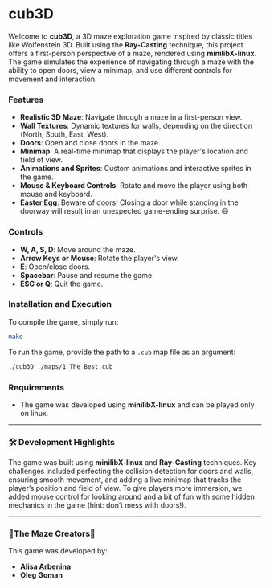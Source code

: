 
# cub3D

Welcome to **cub3D**, a 3D maze exploration game inspired by classic titles like Wolfenstein 3D. Built using the **Ray-Casting** technique, this project offers a first-person perspective of a maze, rendered using **minilibX-linux**. The game simulates the experience of navigating through a maze with the ability to open doors, view a minimap, and use different controls for movement and interaction.

### Features
- **Realistic 3D Maze**: Navigate through a maze in a first-person view.
- **Wall Textures**: Dynamic textures for walls, depending on the direction (North, South, East, West).
- **Doors**: Open and close doors in the maze.
- **Minimap**: A real-time minimap that displays the player's location and field of view.
- **Animations and Sprites**: Custom animations and interactive sprites in the game.
- **Mouse & Keyboard Controls**: Rotate and move the player using both mouse and keyboard.
- **Easter Egg**: Beware of doors! Closing a door while standing in the doorway will result in an unexpected game-ending surprise. 😄

### Controls
- **W, A, S, D**: Move around the maze.
- **Arrow Keys or Mouse**: Rotate the player's view.
- **E**: Open/close doors.
- **Spacebar**: Pause and resume the game.
- **ESC or Q**: Quit the game.

### Installation and Execution
To compile the game, simply run:
```bash
make
```

To run the game, provide the path to a `.cub` map file as an argument:
```bash
./cub3D ./maps/1_The_Best.cub
```

### Requirements
- The game was developed using **minilibX-linux** and can be played only on linux.

---

### 🛠️ **Development Highlights**
The game was built using **minilibX-linux** and **Ray-Casting** techniques. Key challenges included perfecting the collision detection for doors and walls, ensuring smooth movement, and adding a live minimap that tracks the player’s position and field of view. To give players more immersion, we added mouse control for looking around and a bit of fun with some hidden mechanics in the game (hint: don’t mess with doors!). 

---

### 🎪**The Maze Creators**🎪
This game was developed by:
- **Alisa Arbenina**
- **Oleg Goman**

